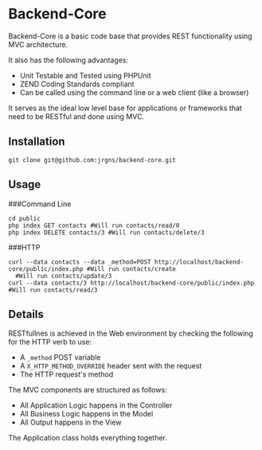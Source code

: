 Backend-Core
============

Backend-Core is a basic code base that provides REST functionality using MVC architecture.

It also has the following advantages:

* Unit Testable and Tested using PHPUnit
* ZEND Coding Standards compliant
* Can be called using the command line or a web client (like a browser)

It serves as the ideal low level base for applications or frameworks that need to be
RESTful and done using MVC.

Installation
----------

    git clone git@github.com:jrgns/backend-core.git

Usage
----

###Command Line

    cd public
    php index GET contacts #Will run contacts/read/0
    php index DELETE contacts/3 #Will run contacts/delete/3

###HTTP

    curl --data contacts --data _method=POST http://localhost/backend-core/public/index.php #Will run contacts/create
      #Will run contacts/update/3
    curl --data contacts/3 http://localhost/backend-core/public/index.php  #Will run contacts/read/3

Details
------

RESTfullnes is achieved in the Web environment by checking the following for the HTTP
verb to use:

* A `_method` POST variable
* A `X_HTTP_METHOD_OVERRIDE` header sent with the request
* The HTTP request's method

The MVC components are structured as follows:

* All Application Logic happens in the Controller
* All Business Logic happens in the Model
* All Output happens in the View

The Application class holds everything together.
